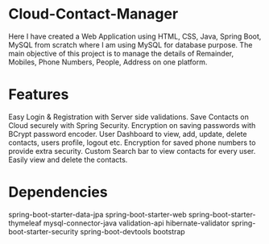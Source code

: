 # Cloud-Contact-Manager
Here I have created a Web Application using HTML, CSS, Java, Spring Boot, MySQL from scratch where I am using MySQL for database purpose. The main objective of this project is to manage the details of Remainder, Mobiles, Phone Numbers, People, Address on one platform.

# Features
Easy Login & Registration with Server side validations.
Save Contacts on Cloud securely with Spring Security.
Encryption on saving passwords with BCrypt password encoder.
User Dashboard to view, add, update, delete contacts, users profile, logout etc.
Encryption for saved phone numbers to provide extra security.
Custom Search bar to view contacts for every user.
Easily view and delete the contacts.


# Dependencies
spring-boot-starter-data-jpa
spring-boot-starter-web
spring-boot-starter-thymeleaf
mysql-connector-java
validation-api
hibernate-validator
spring-boot-starter-security
spring-boot-devtools
bootstrap
